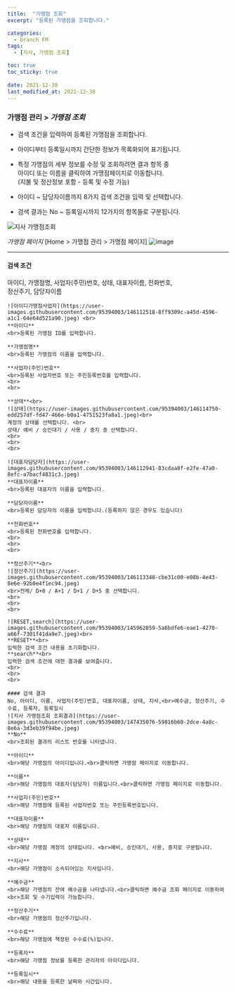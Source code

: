 ```yaml
---
title:  "가맹점 조회"
excerpt: "등록된 가맹점을 조회합니다."

categories:
  - branch FM
tags:
  - [지사, 가맹점 조회]

toc: true
toc_sticky: true
 
date: 2021-12-30
last_modified_at: 2021-12-30
---
```


### 가맹점 관리 > *가맹점 조회*
- 검색 조건을 입력하여 등록된 가맹점을 조회합니다.<br>

- 아이디부터 등록일시까지 간단한 정보가 목록화되어 표기됩니다.<br>

- 특정 가맹점의 세부 정보를 수정 및 조회하려면 결과 항목 중<br> 아이디 또는 이름을 클릭하여 가맹점페이지로 이동합니다.**<br>**(지불 및 정산정보 포함 - 등록 및 수정 가능)

- 아이디 ~ 담당자이름까지 8가지 검색 조건을 입력 및 선택합니다.

- 검색 결과는 No ~ 등록일시까지 12가지의 항목들로 구분됩니다.

![지사 가맹점조회](https://user-images.githubusercontent.com/95394003/147434994-7da94462-42cc-4546-9afa-536bec476193.jpeg)
<br>

*가맹점 페이지*
 [Home > 가맹점 관리 > 가맹점 페이지]
![image](https://user-images.githubusercontent.com/95394003/147906061-227ad3ac-3575-457a-b5fb-023ac6651d84.png)
<br>

---

#### 검색 조건
아이디, 가맹점명, 사업자(주민)번호, 상태, 대표자이름, 전화번호,<br>정산주기, 담당자이름
```
![아이디가맹점사업자](https://user-images.githubusercontent.com/95394003/146112518-8ff9309c-a45d-4596-a1c1-64e64d521a90.jpeg) <br>
**아이디**
<br>등록된 가맹점 ID를 입력합니다.

**가맹점명**
<br>등록된 가맹점의 이름을 입력합니다.

**사업자(주민)번호**
<br>등록된 사업자번호 또는 주민등록번호를 입력합니다.
<br>
<br>

**상태**<br>
![상태](https://user-images.githubusercontent.com/95394003/146114750-edd257df-fd47-466e-b0a1-4751523fa8a1.jpeg)<br>
계정의 상태를 선택합니다. <br>
상태/ 예비 / 승인대기 / 사용 / 중지 중 선택합니다.
<br>
<br>
<br>

![대표자담당자](https://user-images.githubusercontent.com/95394003/146112941-83cdaa8f-e2fe-47a0-8efc-a7bacf4831c3.jpeg)
**대표자이름**
<br>등록된 대표자의 이름을 입력합니다.

**담당자이름**
<br>등록된 담당자의 이름을 입력합니다.(등록하지 않은 경우도 있습니다)

**전화번호**
<br>등록된 전화번호를 입력합니다.
<br>
<br>
<br>

**정산주기**<br>
![정산주기](https://user-images.githubusercontent.com/95394003/146113348-cbe31c00-e08b-4e43-8e6e-92b0e4f1ec94.jpeg)
<br>전체/ D+0 / A+1 / D+1 / D+5 중 선택합니다.
<br>
<br>
<br>

![RESET,search](https://user-images.githubusercontent.com/95394003/145962859-5a6bdfe6-eae1-4270-a66f-7301f41da9e7.jpeg)<br>
**RESET**<br>
입력한 검색 조건 내용을 초기화합니다.
**search**<br>
입력한 검색 조건에 대한 결과를 보여줍니다.
<br>
<br>
<br>

#### 검색 결과
No, 아이디, 이름, 사업자(주민)번호, 대표자이름, 상태, 지사,<br>예수금, 정산주기, 수수료, 등록자, 등록일시
![지사 가맹점조회 조회결과](https://user-images.githubusercontent.com/95394003/147435076-59816b60-2dce-4a8c-8e6a-3d3eb39f94be.jpeg)
**No**
<br>조회된 결과의 리스트 번호를 나타냅니다.

**아이디**
<br>해당 가맹점의 아이디입니다.<br>클릭하면 가맹점 페이지로 이동합니다.

**이름**
<br>해당 가맹점의 대표자(담당자) 이름입니다.<br>클릭하면 가맹점 페이지로 이동합니다.

**사업자(주민)번호**
<br>해당 가맹점에 등록된 사업자번호 또는 주민등록번호입니다.

**대표자이름**
<br>해당 가맹점의 대표자 이름입니다.

**상태**
<br>해당 가맹점 계정의 상태입니다. <br>예비, 승인대기, 사용, 중지로 구분됩니다.

**지사**
<br>해당 가맹점이 소속되어있는 지사입니다.

**예수금**
<br>해당 가맹점의 잔여 예수금을 나타냅니다.<br>클릭하면 예수금 조회 페이지로 이동하여<br>조회 및 수기입력이 가능합니다.

**정산주기**
<br>해당 가맹점의 정산주기입니다.

**수수료**
<br>해당 가맹점에 책정된 수수료(%)입니다.

**등록자**
<br>해당 가맹점 정보를 등록한 관리자의 아이디입니다.

**등록일시**
<br>해당 내용을 등록한 날짜와 시간입니다.